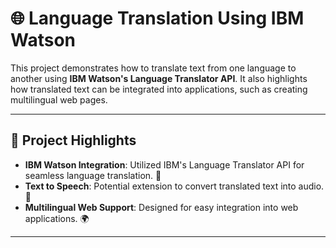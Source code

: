 # 🌐 Language Translation Using IBM Watson

This project demonstrates how to translate text from one language to another using **IBM Watson's Language Translator API**. It also highlights how translated text can be integrated into applications, such as creating multilingual web pages.

---

## 🌟 Project Highlights

- **IBM Watson Integration**: Utilized IBM's Language Translator API for seamless language translation. 🔗
- **Text to Speech**: Potential extension to convert translated text into audio. 🎤
- **Multilingual Web Support**: Designed for easy integration into web applications. 🌍

---

